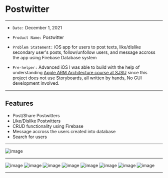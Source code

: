 # Postwitter

---

- `Date:` December 1, 2021

- `Product Name:` Postwitter

- `Problem Statement:` iOS app for users to post texts, like/dislike secondary user's posts, follow/unfollow users, and message accross the app using Firebase Database system

- `Pre-helper:` Advanced iOS I was able to build with the help of understanding [Apple ARM Architecture course at SJSU](https://github.com/shohinsan/sjsu_cmpe_120) since this project does not use Storyboards, all written by hands, No GUI development involved.

---

## Features
* Post/Share Postwitters
* Like/Dislike Postwitters
* CRUD functionality using Firebase
* Message accross the users created into database
* Search for users
  
---

![image](https://user-images.githubusercontent.com/22685770/146702159-d87c6de6-c34b-4912-bb42-71511de27ead.png)

---

![image](https://user-images.githubusercontent.com/22685770/146700578-ae1268c1-c818-4600-a4d7-7fa6944b9e72.png)
![image](https://user-images.githubusercontent.com/22685770/146701120-1bedaf93-ab2c-41db-ac8b-a22d84ce913f.png)
![image](https://user-images.githubusercontent.com/22685770/146701156-38088f36-a671-4f81-a52a-ad5e854d084a.png)
![image](https://user-images.githubusercontent.com/22685770/146701185-8e98c557-3bf2-4623-a03e-9f83129dc07d.png)
![image](https://user-images.githubusercontent.com/22685770/146701213-486f2a32-7833-4579-82d3-82fe2d3fc838.png)
![image](https://user-images.githubusercontent.com/22685770/146701241-c2c80032-21c0-4314-8753-36737ac97508.png)
![image](https://user-images.githubusercontent.com/22685770/146701317-a3459328-f4be-4c6e-a80a-f94f8ea2b3d8.png)
![image](https://user-images.githubusercontent.com/22685770/146701339-5c87caa5-8f0f-47f6-8324-a51f2a29bd52.png)

---

